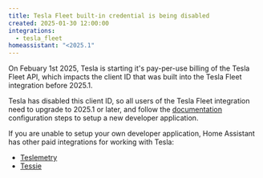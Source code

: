 ```yaml
---
title: Tesla Fleet built-in credential is being disabled
created: 2025-01-30 12:00:00
integrations:
  - tesla_fleet
homeassistant: "<2025.1"
---
```


On Febuary 1st 2025, Tesla is starting it's pay-per-use billing of the Tesla Fleet API, which impacts the client ID that was built into the Tesla Fleet integration before 2025.1.

Tesla has disabled this client ID, so all users of the Tesla Fleet integration need to upgrade to 2025.1 or later, and follow the [documentation](https://www.home-assistant.io/integrations/tesla_fleet/#configuration) configuration steps to setup a new developer application.

If you are unable to setup your own developer application, Home Assistant has other paid integrations for working with Tesla:
- [Teslemetry](https://www.home-assistant.io/integrations/teslemetry)
- [Tessie](https://www.home-assistant.io/integrations/tessie)
